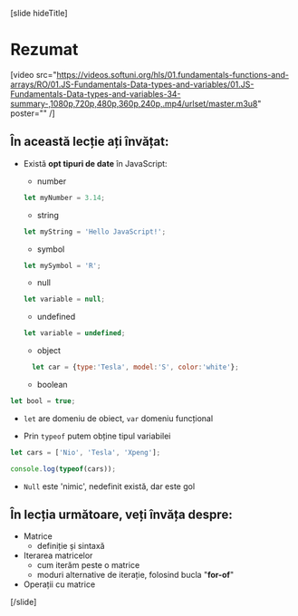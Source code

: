 [slide hideTitle]
# Rezumat

[video src="https://videos.softuni.org/hls/01.fundamentals-functions-and-arrays/RO/01.JS-Fundamentals-Data-types-and-variables/01.JS-Fundamentals-Data-types-and-variables-34-summary-,1080p,720p,480p,360p,240p,.mp4/urlset/master.m3u8" poster="" /]

## În această lecție ați învățat:
  - Există **opt tipuri de date** în JavaScript: 
    - number

    ```js
    let myNumber = 3.14;
    ```

    - string

    ```js
    let myString = 'Hello JavaScript!';
    ```

    - symbol

    ```js
    let mySymbol = 'R';
    ```

    - null

    ```js
    let variable = null;
    ```

    - undefined
     ```js
    let variable = undefined;
    ```
    - object

    ```js
      let car = {type:'Tesla', model:'S', color:'white'};
    ```

    - boolean
   
```js
let bool = true;
```

  - `let` are domeniu de obiect, `var` domeniu funcțional

- Prin  `typeof` putem obține tipul variabilei

``` js live
let cars = ['Nio', 'Tesla', 'Xpeng'];

console.log(typeof(cars));
```

- `Null` este 'nimic', nedefinit există, dar este gol

## În lecția următoare, veți învăța despre:

- Matrice
  - definiție și sintaxă
- Iterarea matricelor
  - cum iterăm peste o matrice
  - moduri alternative de iterație, folosind bucla  "**for-of**" 
- Operații cu matrice

[/slide]